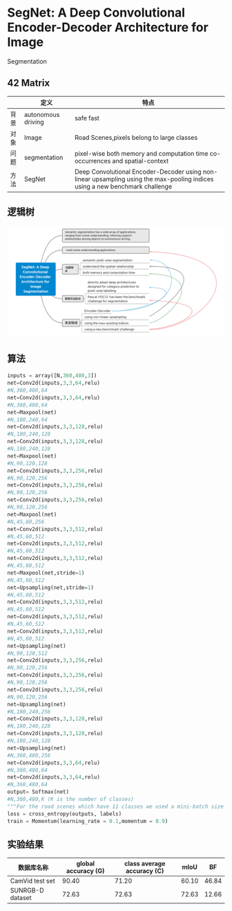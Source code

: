 # SegNet: A Deep Convolutional Encoder-Decoder Architecture for Image
Segmentation
## 42 Matrix

|      | 定义               | 特点                                                         |
| ---- | ------------------ | ------------------------------------------------------------ |
| 背景 | autonomous driving | safe fast                                                    |
| 对象 | Image              | Road Scenes,pixels belong to large classes                   |
| 问题 | segmentation       | pixel-wise  both memory and computation time co-occurrences and spatial-context |
| 方法 | SegNet             | Deep Convolutional  Encoder-Decoder  using non-linear upsampling        using the max-pooling indices using a new benchmark challenge |

## 逻辑树

![segnet思维导图](https://github.com/srsorry/DL_Reading/blob/master/Segnet/segnet%E6%80%9D%E7%BB%B4%E5%AF%BC%E5%9B%BE.PNG)

## 算法

```python
inputs = array([N,360,480,3])
net=Conv2d(inputs,3,3,64,relu)
#N,360,480,64
net=Conv2d(inputs,3,3,64,relu)
#N,360,480,64
net=Maxpool(net)
#N,180,240,64
net=Conv2d(inputs,3,3,128,relu)
#N,180,240,128
net=Conv2d(inputs,3,3,128,relu)
#N,180,240,128
net=Maxpool(net)
#N,90,120,128
net=Conv2d(inputs,3,3,256,relu)
#N,90,120,256
net=Conv2d(inputs,3,3,256,relu)
#N,90,120,256
net=Conv2d(inputs,3,3,256,relu)
#N,90,120,256
net=Maxpool(net)
#N,45,60,256
net=Conv2d(inputs,3,3,512,relu)
#N,45,60,512
net=Conv2d(inputs,3,3,512,relu)
#N,45,60,512
net=Conv2d(inputs,3,3,512,relu)
#N,45,60,512
net=Maxpool(net,stride=1)
#N,45,60,512
net=Upsampling(net,stride=1)
#N,45,60,512
net=Conv2d(inputs,3,3,512,relu)
#N,45,60,512
net=Conv2d(inputs,3,3,512,relu)
#N,45,60,512
net=Conv2d(inputs,3,3,512,relu)
#N,45,60,512
net=Upsampling(net)
#N,90,120,512
net=Conv2d(inputs,3,3,256,relu)
#N,90,120,256
net=Conv2d(inputs,3,3,256,relu)
#N,90,120,256
net=Conv2d(inputs,3,3,256,relu)
#N,90,120,256
net=Upsampling(net)
#N,180,240,256
net=Conv2d(inputs,3,3,128,relu)
#N,180,240,128
net=Conv2d(inputs,3,3,128,relu)
#N,180,240,128
net=Upsampling(net)
#N,360,480,256
net=Conv2d(inputs,3,3,64,relu)
#N,360,480,64
net=Conv2d(inputs,3,3,64,relu)
#N,360,480,64
output= Softmax(net)
#N,360,480,K (K is the number of classes)
"""For the road scenes which have 11 classes we used a mini-batch size of 5 and for indoor scenes with 37 classes we used a mini-batch size of 4"""
loss = cross_entropy(outputs, labels)
train = Momentum(learning_rate = 0.1,momentum = 0.9)
```

## 实验结果

| 数据库名称       | global accuracy (G) | class average accuracy (C) | mIoU  | BF    |
| ---------------- | ------------------- | -------------------------- | ----- | ----- |
| CamVid test set  | 90.40               | 71.20                      | 60.10 | 46.84 |
| SUNRGB-D dataset | 72.63               | 72.63                      | 72.63 | 12.66 |


